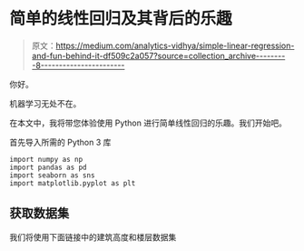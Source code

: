 # 简单的线性回归及其背后的乐趣

> 原文：<https://medium.com/analytics-vidhya/simple-linear-regression-and-fun-behind-it-df509c2a057?source=collection_archive---------8----------------------->

你好。

机器学习无处不在。

在本文中，我将带您体验使用 Python 进行简单线性回归的乐趣。我们开始吧。

首先导入所需的 Python 3 库

```
import numpy as np
import pandas as pd
import seaborn as sns
import matplotlib.pyplot as plt
```

## 获取数据集

我们将使用下面链接中的建筑高度和楼层数据集